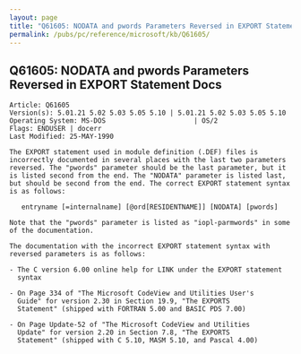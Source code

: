 ```yaml
---
layout: page
title: "Q61605: NODATA and pwords Parameters Reversed in EXPORT Statement Docs"
permalink: /pubs/pc/reference/microsoft/kb/Q61605/
---
```


## Q61605: NODATA and pwords Parameters Reversed in EXPORT Statement Docs

	Article: Q61605
	Version(s): 5.01.21 5.02 5.03 5.05 5.10 | 5.01.21 5.02 5.03 5.05 5.10
	Operating System: MS-DOS                      | OS/2
	Flags: ENDUSER | docerr
	Last Modified: 25-MAY-1990
	
	The EXPORT statement used in module definition (.DEF) files is
	incorrectly documented in several places with the last two parameters
	reversed. The "pwords" parameter should be the last parameter, but it
	is listed second from the end. The "NODATA" parameter is listed last,
	but should be second from the end. The correct EXPORT statement syntax
	is as follows:
	
	   entryname [=internalname] [@ord[RESIDENTNAME]] [NODATA] [pwords]
	
	Note that the "pwords" parameter is listed as "iopl-parmwords" in some
	of the documentation.
	
	The documentation with the incorrect EXPORT statement syntax with
	reversed parameters is as follows:
	
	- The C version 6.00 online help for LINK under the EXPORT statement
	  syntax
	
	- On Page 334 of "The Microsoft CodeView and Utilities User's
	  Guide" for version 2.30 in Section 19.9, "The EXPORTS
	  Statement" (shipped with FORTRAN 5.00 and BASIC PDS 7.00)
	
	- On Page Update-52 of "The Microsoft CodeView and Utilities
	  Update" for version 2.20 in Section 7.8, "The EXPORTS
	  Statement" (shipped with C 5.10, MASM 5.10, and Pascal 4.00)

